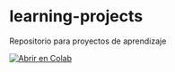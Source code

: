 # learning-projects
Repositorio para proyectos de aprendizaje

[![Abrir en Colab](https://colab.research.google.com/assets/colab-badge.svg)](https://colab.research.google.com/github/CAlvarezLock/proyectos-de-aprendizaje/blob/main/Data_Analysis.ipynb)


